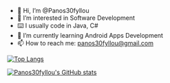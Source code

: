 - 👋 Hi, I’m @Panos30fyllou
- 👀 I’m interested in Software Development
- ⌨️ I usually code in Java, C#
- 🌱 I’m currently learning Android Apps Development
- 📫 How to reach me: panos30fyllou@gmail.com

[![Top Langs](https://github-readme-stats.vercel.app/api/top-langs/?username=Panos30fyllou)](https://github.com/Panos30fyllou/github-readme-stats)

[![Panos30fyllou's GitHub stats](https://github-readme-stats.vercel.app/api?username=Panos30fyllou)](https://github.com/Panos30fyllou/github-readme-stats)

<!---
Panos30fyllou/Panos30fyllou is a ✨ special ✨ repository because its `README.md` (this file) appears on your GitHub profile.
You can click the Preview link to take a look at your changes.
--->
